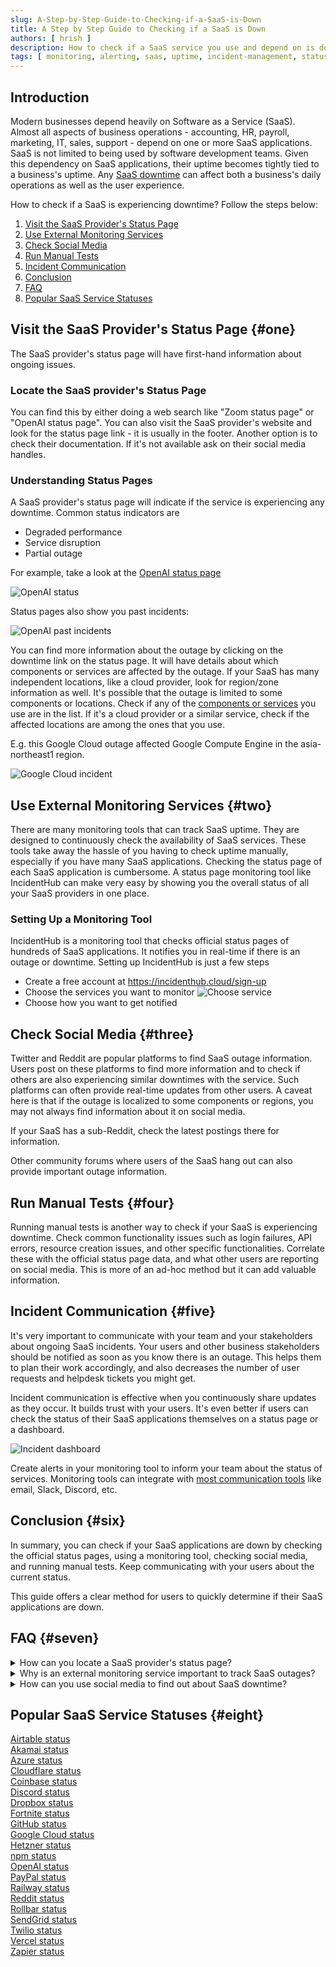 ```yaml
---
slug: A-Step-by-Step-Guide-to-Checking-if-a-SaaS-is-Down
title: A Step by Step Guide to Checking if a SaaS is Down
authors: [ hrish ]
description: How to check if a SaaS service you use and depend on is down or experiencing an outage using different methods.
tags: [ monitoring, alerting, saas, uptime, incident-management, status-pages ]
---
```


## Introduction

Modern businesses depend heavily on Software as a Service (SaaS). Almost all aspects of business operations - accounting, HR, payroll, marketing, IT, sales, 
support - depend on one or more SaaS applications. SaaS is not limited to being used by software development teams. Given this dependency on SaaS applications,
 their uptime becomes tightly tied to a business's uptime. Any [SaaS downtime](/Monitoring-Your-Third-Party-Cloud-SaaS-Services-is-Critical) can affect both a business's daily operations as well as the user experience.

How to check if a SaaS is experiencing downtime? Follow the steps below:

1. [Visit the SaaS Provider's Status Page](#one)
2. [Use External Monitoring Services](#two)
3. [Check Social Media](#three)
4. [Run Manual Tests](#four)
5. [Incident Communication](#five)
6. [Conclusion](#six)
7. [FAQ](#seven)
8. [Popular SaaS Service Statuses](#eight)

## Visit the SaaS Provider's Status Page {#one}
The SaaS provider's status page will have first-hand information about ongoing issues.
<!-- truncate -->
### Locate the SaaS provider's Status Page
You can find this by either doing a web search like "Zoom status page" or "OpenAI status page". You can also visit the
SaaS provider's website and look for the status page link - it is usually in the footer. Another option is to check their documentation.
If it's not available ask on their social media handles.

### Understanding Status Pages
A SaaS provider's status page will indicate if the service is experiencing any downtime. Common status indicators are
- Degraded performance
- Service disruption
- Partial outage

For example, take a look at the [OpenAI status page](https://status.openai.com/)

![OpenAI status](/img/openai-status-page.png)

Status pages also show you past incidents:

![OpenAI past incidents](/img/openai-past-incidents.png)

You can find more information about the outage by clicking on the downtime link on the status page. It will have details about which components or services are 
affected by the outage. If your SaaS has many independent locations, like a cloud provider, look for region/zone information as well. It's possible that the outage
is limited to some components or locations. Check if any of the [components or services](/Monitoring-Specific-Components-and-Regions-in-Your-Third-Party-Services) you use are in the list. If it's a cloud provider or a similar service,
check if the affected locations are among the ones that you use.

E.g. this Google Cloud outage affected Google Compute Engine in the asia-northeast1 region.

![Google Cloud incident](/img/google-cloud-incident.png)

## Use External Monitoring Services {#two}
There are many monitoring tools that can track SaaS uptime. They are designed to continuously check the availability of SaaS services. These tools 
take away the hassle of you having to check uptime manually, especially if you have many SaaS applications. Checking the status page of each SaaS application
is cumbersome. A status page monitoring tool like IncidentHub can make very easy by showing you the overall status of all your SaaS providers in one place.

### Setting Up a Monitoring Tool
IncidentHub is a monitoring tool that checks official status pages of hundreds of SaaS applications. It notifies you in real-time if there is an outage or downtime.
Setting up IncidentHub is just a few steps
- Create a free account at https://incidenthub.cloud/sign-up
- Choose the services you want to monitor
![Choose service](/img/choose-service.png)
- Choose how you want to get notified

## Check Social Media {#three}
Twitter and Reddit are popular platforms to find SaaS outage information. Users post on these platforms to find more information and to check if others 
are also experiencing similar downtimes with the service. Such platforms can often provide real-time updates from other users. A caveat here is that
if the outage is localized to some components or regions, you may not always find information about it on social media.

If your SaaS has a sub-Reddit, check the latest postings there for information. 

Other community forums where users of the SaaS hang out can also provide important outage information.

## Run Manual Tests {#four}
Running manual tests is another way to check if your SaaS is experiencing downtime. Check common functionality issues such as login failures, API errors, resource creation issues, 
and other specific functionalities. Correlate these with the official status page data, and what other users are reporting on social media. This is more of an ad-hoc method but it can
add valuable information.

## Incident Communication {#five}
It's very important to communicate with your team and your stakeholders about ongoing SaaS incidents. Your users and other business stakeholders should be
notified as soon as you know there is an outage. This helps them to plan their work accordingly, and also decreases the number of user requests and helpdesk tickets 
you might get.

Incident communication is effective when you continuously share updates as they occur. It builds trust with your users. It's even better if users can check the
status of their SaaS applications themselves on a status page or a dashboard.

![Incident dashboard](/img/incident-dashboard.png)

Create alerts in your monitoring tool to inform your team about the status of services. Monitoring tools can integrate with 
[most communication tools](https://docs.incidenthub.cloud/welcome-to-the-incidenthub-documentation/channels) like email, Slack, Discord, etc. 

## Conclusion  {#six}

In summary, you can check if your SaaS applications are down by checking the official status pages, using a monitoring tool, checking social media, and running manual tests. 
Keep communicating with your users about the current status.

This guide offers a clear method for users to quickly determine if their SaaS applications are down.

## FAQ  {#seven}

<details>
<summary>How can you locate a SaaS provider's status page?</summary>
<p>
Check the SaaS provider's website, or run a web search.
</p>
</details>
<details>
<summary>Why is an external monitoring service important to track SaaS outages?</summary>
<p>
External monitoring tools continuously check SaaS status pages and other sources for incidents. They also check multiple SaaS providers at the same time. 
Doing this yourself is impractical and time-consuming.
</p>
</details>
<details>
<summary>How can you use social media to find out about SaaS downtime?</summary>
<p>
Popular social media channels like Twitter and Reddit often have real-time updates about SaaS outages from users who are experiencing downtime. SaaS-specific subreddits can be
a good source of such information.
</p>
</details>

## Popular SaaS Service Statuses  {#eight}
[Airtable status](https://incidenthub.cloud/service/airtable)  
[Akamai status](https://incidenthub.cloud/service/akamai)  
[Azure status](https://incidenthub.cloud/service/azure)  
[Cloudflare status](https://incidenthub.cloud/service/cloudflare)  
[Coinbase status](https://incidenthub.cloud/service/coinbase)  
[Discord status](https://incidenthub.cloud/service/discord)  
[Dropbox status](https://incidenthub.cloud/service/dropbox)  
[Fortnite status](https://incidenthub.cloud/service/fortnite)  
[GitHub status](https://incidenthub.cloud/service/github)  
[Google Cloud status](https://incidenthub.cloud/service/googlecloudplatform)  
[Hetzner status](https://incidenthub.cloud/service/hetzner)  
[npm status](https://incidenthub.cloud/service/npm)  
[OpenAI status](https://incidenthub.cloud/service/openai)  
[PayPal status](https://incidenthub.cloud/service/paypal)  
[Railway status](https://incidenthub.cloud/service/railway)  
[Reddit status](https://incidenthub.cloud/service/reddit)  
[Rollbar status](https://incidenthub.cloud/service/rollbar)  
[SendGrid status](https://incidenthub.cloud/service/sendgrid)  
[Twilio status](https://incidenthub.cloud/service/twilio)  
[Vercel status](https://incidenthub.cloud/service/vercel)  
[Zapier status](https://incidenthub.cloud/service/zapier)  
